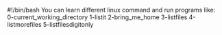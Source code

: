 #!/bin/bash
You can learn different linux command and run programs like:
0-current_working_directory
1-listit
2-bring_me_home
3-listfiles
4-listmorefiles
5-listfilesdigitonly
